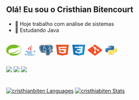 ## Olá! Eu sou o Cristhian Bitencourt

- 🔭 Hoje trabalho com análise de sistemas
- 🌱 Estudando Java

<div style="display: inline_block"><br>
  <img align="center" alt="cris-Spring" height="30" width="40" src="https://github.com/devicons/devicon/blob/master/icons/spring/spring-original.svg">
  <img align="center" alt="cris-Java" height="30" width="40" src="https://github.com/devicons/devicon/blob/master/icons/java/java-original.svg">
  <img align="center" alt="cris-postgre" height="30" width="40" src="https://github.com/devicons/devicon/blob/master/icons/postgresql/postgresql-original.svg">
  <img align="center" alt="cris-HTML" height="30" width="40" src="https://github.com/devicons/devicon/blob/master/icons/html5/html5-original.svg">
  <img align="center" alt="cris-CSS" height="30" width="40" src="https://github.com/devicons/devicon/blob/master/icons/css3/css3-original.svg">
  <img align="center" alt="cris-git" height="30" width="40" src="https://github.com/devicons/devicon/blob/master/icons/git/git-original.svg">
  <img align="center" alt="cris-Python" height="30" width="40" src="https://github.com/devicons/devicon/blob/master/icons/python/python-original.svg">
</div>

  ##
 
<div> 
  <a href="https://www.instagram.com/cristhianbiten/" target="_blank"><img src="https://img.shields.io/badge/-Instagram-%23E4405F?style=for-the-badge&logo=instagram&logoColor=white" target="_blank"></a>
  <a href = "mailto:cristhianthiagok@yahoo.com"><img src="https://img.shields.io/badge/-Gmail-%23333?style=for-the-badge&logo=gmail&logoColor=white" target="_blank"></a>
  <a href="https://www.linkedin.com/in/cristhian-bitencourt-588b3317a/" target="_blank"><img src="https://img.shields.io/badge/-LinkedIn-%230077B5?style=for-the-badge&logo=linkedin&logoColor=white" target="_blank"></a>  
</div>

#

<div>
  <a href="https://github.com/cristhianbiten"><img src="https://github-readme-stats.vercel.app/api/top-langs/?username=cristhianbiten&langs_count=10&layout=compact&theme=merko&border_radius=25&locale=pt-br" alt="cristhianbiten Languages" height="180em"  /></a>
  <a href="https://github.com/cristhianbiten"><img src="https://github-readme-stats.vercel.app/api?username=cristhianbiten&show_icons=true&theme=merko&border_radius=25&locale=pt-br" alt="cristhiabiten Stats" height="180em" /></a>
</div>
